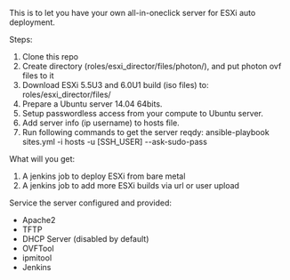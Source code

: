 This is to let you have your own all-in-oneclick server for ESXi auto deployment.

Steps:
1. Clone this repo
2. Create directory (roles/esxi_director/files/photon/), and put photon ovf files to it
3. Download ESXi 5.5U3 and 6.0U1 build (iso files) to: roles/esxi_director/files/
4. Prepare a Ubuntu server 14.04 64bits.
5. Setup passwordless access from your compute to Ubuntu server.
6. Add server info (ip username) to hosts file.
7. Run following commands to get the server reqdy:
ansible-playbook sites.yml -i hosts -u [SSH_USER] --ask-sudo-pass


What will you get:
1. A jenkins job to deploy ESXi from bare metal
2. A jenkins job to add more ESXi builds via url or user upload

Service the server configured and provided:
- Apache2
- TFTP
- DHCP Server (disabled by default)
- OVFTool
- ipmitool
- Jenkins